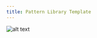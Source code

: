 ```yaml
---
title: Pattern Library Template
---
```


![alt text](/images/patterns/patterns-page-overview.png "Pattern Library Page 1")
